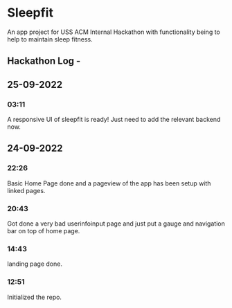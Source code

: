 # Sleepfit
An app project for USS ACM Internal Hackathon with functionality being to help to maintain sleep fitness.

## Hackathon Log - 
## 25-09-2022
### 03:11
A responsive UI of sleepfit is ready! Just need to add the relevant backend now.
## 24-09-2022
### 22:26
Basic Home Page done and a pageview of the app has been setup with linked pages.
### 20:43
Got done a very bad userinfoinput page and just put a gauge and navigation bar on top of home page.
### 14:43
landing page done.
### 12:51
Initialized the repo.